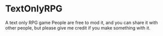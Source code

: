 # TextOnlyRPG
A text only RPG game
People are free to mod it, and you can share it with other people, but please give me credit if you make something with it.
